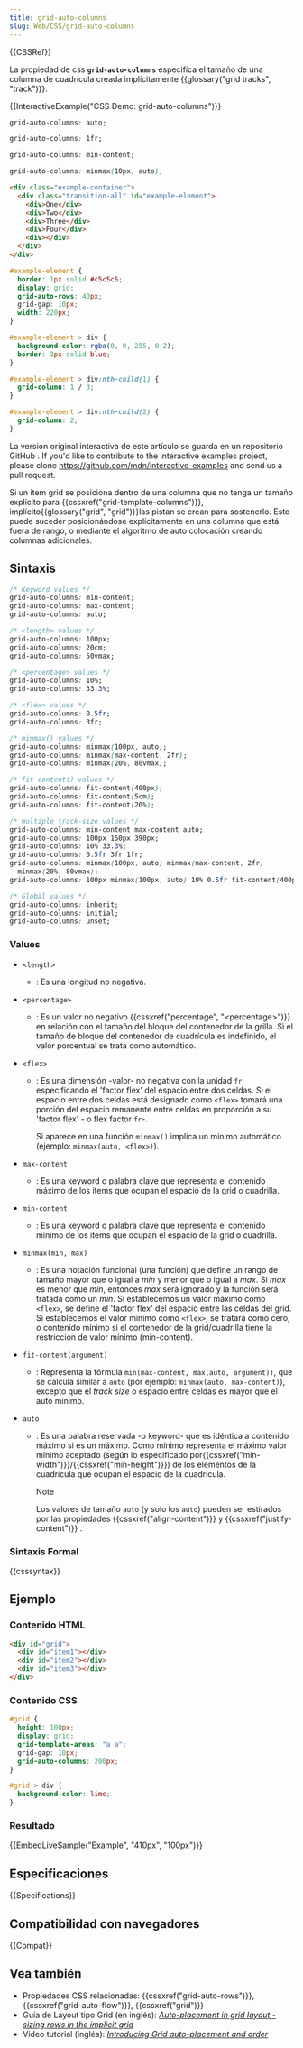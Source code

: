 ```yaml
---
title: grid-auto-columns
slug: Web/CSS/grid-auto-columns
---
```


{{CSSRef}}

La propiedad de css **`grid-auto-columns`** especifíca el tamaño de una columna de cuadrícula creada implícitamente {{glossary("grid tracks", "track")}}.

{{InteractiveExample("CSS Demo: grid-auto-columns")}}

```css interactive-example-choice
grid-auto-columns: auto;
```

```css interactive-example-choice
grid-auto-columns: 1fr;
```

```css interactive-example-choice
grid-auto-columns: min-content;
```

```css interactive-example-choice
grid-auto-columns: minmax(10px, auto);
```

```html interactive-example
<div class="example-container">
  <div class="transition-all" id="example-element">
    <div>One</div>
    <div>Two</div>
    <div>Three</div>
    <div>Four</div>
    <div></div>
  </div>
</div>
```

```css interactive-example
#example-element {
  border: 1px solid #c5c5c5;
  display: grid;
  grid-auto-rows: 40px;
  grid-gap: 10px;
  width: 220px;
}

#example-element > div {
  background-color: rgba(0, 0, 255, 0.2);
  border: 3px solid blue;
}

#example-element > div:nth-child(1) {
  grid-column: 1 / 3;
}

#example-element > div:nth-child(2) {
  grid-column: 2;
}
```

La version original interactiva de este artículo se guarda en un repositorio GitHub . If you'd like to contribute to the interactive examples project, please clone <https://github.com/mdn/interactive-examples> and send us a pull request.

Si un item grid se posiciona dentro de una columna que no tenga un tamaño explícito para {{cssxref("grid-template-columns")}}, implícito{{glossary("grid", "grid")}}las pistan se crean para sostenerlo. Esto puede suceder posicionándose explícitamente en una columna que está fuera de rango, o mediante el algoritmo de auto colocación creando columnas adicionales.

## Sintaxis

```css
/* Keyword values */
grid-auto-columns: min-content;
grid-auto-columns: max-content;
grid-auto-columns: auto;

/* <length> values */
grid-auto-columns: 100px;
grid-auto-columns: 20cm;
grid-auto-columns: 50vmax;

/* <percentage> values */
grid-auto-columns: 10%;
grid-auto-columns: 33.3%;

/* <flex> values */
grid-auto-columns: 0.5fr;
grid-auto-columns: 3fr;

/* minmax() values */
grid-auto-columns: minmax(100px, auto);
grid-auto-columns: minmax(max-content, 2fr);
grid-auto-columns: minmax(20%, 80vmax);

/* fit-content() values */
grid-auto-columns: fit-content(400px);
grid-auto-columns: fit-content(5cm);
grid-auto-columns: fit-content(20%);

/* multiple track-size values */
grid-auto-columns: min-content max-content auto;
grid-auto-columns: 100px 150px 390px;
grid-auto-columns: 10% 33.3%;
grid-auto-columns: 0.5fr 3fr 1fr;
grid-auto-columns: minmax(100px, auto) minmax(max-content, 2fr)
  minmax(20%, 80vmax);
grid-auto-columns: 100px minmax(100px, auto) 10% 0.5fr fit-content(400px);

/* Global values */
grid-auto-columns: inherit;
grid-auto-columns: initial;
grid-auto-columns: unset;
```

### Values

- `<length>`
  - : Es una longitud no negativa.
- `<percentage>`
  - : Es un valor no negativo {{cssxref("percentage", "&lt;percentage&gt;")}} en relación con el tamaño del bloque del contenedor de la grilla. Si el tamaño de bloque del contenedor de cuadrícula es indefinido, el valor porcentual se trata como automático.
- `<flex>`

  - : Es una dimensión -valor- no negativa con la unidad `fr` especificando el 'factor flex' del espacio entre dos celdas. Si el espacio entre dos celdas está designado como `<flex>` tomará una porción del espacio remanente entre celdas en proporción a su 'factor flex' - o flex factor `fr`-.

    Si aparece en una función `minmax()` implica un mínimo automático (ejemplo: `minmax(auto, <flex>)`).

- `max-content`
  - : Es una keyword o palabra clave que representa el contenido máximo de los items que ocupan el espacio de la grid o cuadrilla.
- `min-content`
  - : Es una keyword o palabra clave que representa el contenido mínimo de los items que ocupan el espacio de la grid o cuadrilla.
- `minmax(min, max)`
  - : Es una notación funcional (una función) que define un rango de tamaño mayor que o igual a _min_ y menor que o igual a _max_. Si _max_ es menor que _min_, entonces _max_ será ignorado y la función será tratada como un _min_. Si establecemos un valor máximo como `<flex>`, se define el 'factor flex' del espacio entre las celdas del grid. Si establecemos el valor mínimo como `<flex>`, se tratará como cero, o contenido mínimo si el contenedor de la grid/cuadrilla tiene la restricción de valor mínimo (min-content).
- `fit-content(argument)`
  - : Representa la fórmula `min(max-content, max(auto, argument))`, que se calcula similar a `auto` (por ejemplo: `minmax(auto, max-content)`), excepto que el _track size_ o espacio entre celdas es mayor que el auto mínimo.
- `auto`

  - : Es una palabra reservada -o keyword- que es idéntica a contenido máximo si es un máximo. Como mínimo representa el máximo valor mínimo aceptado (según lo especificado por{{cssxref("min-width")}}/{{cssxref("min-height")}}) de los elementos de la cuadrícula que ocupan el espacio de la cuadrícula.

    > [!NOTE]
    > Los valores de tamaño `auto` (y solo los `auto`) pueden ser estirados por las propiedades {{cssxref("align-content")}} y {{cssxref("justify-content")}} .

### Sintaxis Formal

{{csssyntax}}

## Ejemplo

### Contenido HTML

```html
<div id="grid">
  <div id="item1"></div>
  <div id="item2"></div>
  <div id="item3"></div>
</div>
```

### Contenido CSS

```css
#grid {
  height: 100px;
  display: grid;
  grid-template-areas: "a a";
  grid-gap: 10px;
  grid-auto-columns: 200px;
}

#grid > div {
  background-color: lime;
}
```

### Resultado

{{EmbedLiveSample("Example", "410px", "100px")}}

## Especificaciones

{{Specifications}}

## Compatibilidad con navegadores

{{Compat}}

## Vea también

- Propiedades CSS relacionadas: {{cssxref("grid-auto-rows")}}, {{cssxref("grid-auto-flow")}}, {{cssxref("grid")}}
- Guía de Layout tipo Grid (en inglés): _[Auto-placement in grid layout - sizing rows in the implicit grid](/es/docs/Web/CSS/CSS_grid_layout/Auto-placement_in_grid_layout#sizing_rows_in_the_implicit_grid)_
- Video tutorial (inglés): _[Introducing Grid auto-placement and order](https://gridbyexample.com/video/series-auto-placement-order/)_
